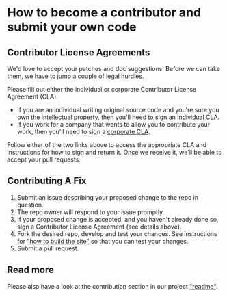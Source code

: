 # How to become a contributor and submit your own code

## Contributor License Agreements

We'd love to accept your patches and doc suggestions! Before we can take them, we
have to jump a couple of legal hurdles.

Please fill out either the individual or corporate Contributor License Agreement
(CLA).

- If you are an individual writing original source code and you're sure you
  own the intellectual property, then you'll need to sign an [individual CLA](https://developers.google.com/open-source/cla/individual).
- If you work for a company that wants to allow you to contribute your work,
  then you'll need to sign a [corporate CLA](https://developers.google.com/open-source/cla/corporate).

Follow either of the two links above to access the appropriate CLA and
instructions for how to sign and return it. Once we receive it, we'll be able to
accept your pull requests.

## Contributing A Fix

1. Submit an issue describing your proposed change to the repo in question.
1. The repo owner will respond to your issue promptly.
1. If your proposed change is accepted, and you haven't already done so, sign a
   Contributor License Agreement (see details above).
1. Fork the desired repo, develop and test your changes. See instructions for ["how to build the site"](README.md#build) so that you can test your changes.
1. Submit a pull request.

## Read more

Please also have a look at the contribution section in our project ["readme"](README.md#contributing).
